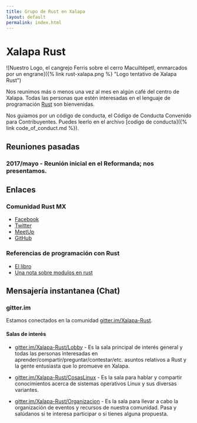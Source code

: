 ```yaml
---
title: Grupo de Rust en Xalapa
layout: default
permalink: index.html
---
```


# Xalapa Rust

![Nuestro Logo, el cangrejo Ferris sobre el cerro Macuiltépetl, enmarcados por un engrane]({% link rust-xalapa.png %} "Logo tentativo de Xalapa Rust")

Nos reunimos más o menos una vez al mes en algún café del centro de
Xalapa.  Todas las personas que estén interesadas en el lenguaje de
programación [Rust](https://rust-lang.org) son bienvenidas.

Nos guiamos por un código de conducta, el Código de Conducta Convenido
para Contribuyentes.  Puedes leerlo en el archivo [codigo de conducta]({% link code_of_conduct.md %}).

## Reuniones pasadas

### 2017/mayo - Reunión inicial en el Reformanda; nos presentamos.

## Enlaces

### Comunidad Rust MX

* [Facebook](https://www.facebook.com/groups/programadores.rustlang)
* [Twitter](https://twitter.com/rustlang_mx)
* [MeetUp](https://www.meetup.com/es-ES/Rust-MX/)
* [GitHub](https://github.com/rustmx)

### Referencias de programación con Rust

* [El libro](https://doc.rust-lang.org/book/)
* [Una nota sobre modulos en rust](https://medium.com/@artur.dev/modules-in-rust-68249e9894f6)

## Mensajería instantanea (Chat)

### gitter.im

Estamos conectados en la comunidad [gitter.im/Xalapa-Rust](https://gitter.im/Xalapa-Rust).

#### Salas de interés

* [gitter.im/Xalapa-Rust/Lobby](https://gitter.im/Xalapa-Rust/Lobby) - Es la sala principal de interés general y todas las personas interesadas en aprender/compartir/preguntar/contestar/etc. asuntos relativos a Rust y la gente entusiasta que lo promueve en Xalapa.

* [gitter.im/Xalapa-Rust/CosasLinux](https://gitter.im/Xalapa-Rust/CosasLinux) - Es la sala para hablar y compartir conocimientos acerca de sistemas operativos Linux y sus diversas variantes. 

* [gitter.im/Xalapa-Rust/Organizacion](https://gitter.im/Xalapa-Rust/Organizacion) - Es la sala para llevar a cabo la organización de eventos y recursos de nuestra comunidad. Pasa y salúdanos si te interesa participar o si tienes alguna propuesta.
